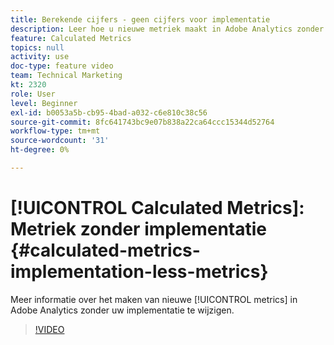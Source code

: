 ```yaml
---
title: Berekende cijfers - geen cijfers voor implementatie
description: Leer hoe u nieuwe metriek maakt in Adobe Analytics zonder uw implementatie te wijzigen.
feature: Calculated Metrics
topics: null
activity: use
doc-type: feature video
team: Technical Marketing
kt: 2320
role: User
level: Beginner
exl-id: b0053a5b-cb95-4bad-a032-c6e810c38c56
source-git-commit: 8fc641743bc9e07b838a22ca64ccc15344d52764
workflow-type: tm+mt
source-wordcount: '31'
ht-degree: 0%

---
```


# [!UICONTROL Calculated Metrics]: Metriek zonder implementatie {#calculated-metrics-implementation-less-metrics}

Meer informatie over het maken van nieuwe [!UICONTROL metrics] in Adobe Analytics zonder uw implementatie te wijzigen.

>[!VIDEO](https://video.tv.adobe.com/v/25407/?quality=12&learn=on)
